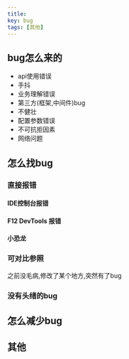 ```yaml
---
title: 
key: bug
tags: [其他]
---
```


## bug怎么来的

* api使用错误
* 手抖
* 业务理解错误
* 第三方(框架,中间件)bug
* 不健壮
* 配置参数错误
* 不可抗拒因素
* 网络问题

## 怎么找bug

### 直接报错
#### IDE控制台报错
#### F12 DevTools 报错
#### 小恐龙
### 可对比参照
之前没毛病,修改了某个地方,突然有了bug

### 没有头绪的bug



## 怎么减少bug

## 其他